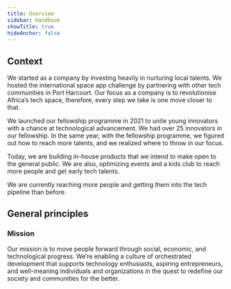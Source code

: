 ```yaml
---
title: Overview
sidebar: Handbook
showTitle: true
hideAnchor: false
---
```



## Context

We started as a company by investing heavily in nurturing local talents. We hosted the international space app challenge by partnering with other tech communities in Port Harcourt. 
Our focus as a company is to revolutionise Africa’s tech space, therefore, every step we take is one move closer to that.

We launched our fellowship programme in 2021 to unite young innovators with a chance at technological advancement. We had over 25 innovators in our fellowship. In the same year, with the fellowship programme, we figured out how to reach more talents, and we realized where to throw in our focus.

Today, we are building in-house products that we intend to make open to the general public. We are also, optimizing events and a kids club to reach more people and get early tech talents. 

We are currently reaching more people and getting them into the tech pipeline than before.  

## General principles

### Mission

Our mission is to move people forward through social, economic, and technological progress. We’re enabling a culture of orchestrated development that supports technology enthusiasts, aspiring entrepreneurs, and well-meaning individuals and organizations in the quest to redefine our society and communities for the better.

